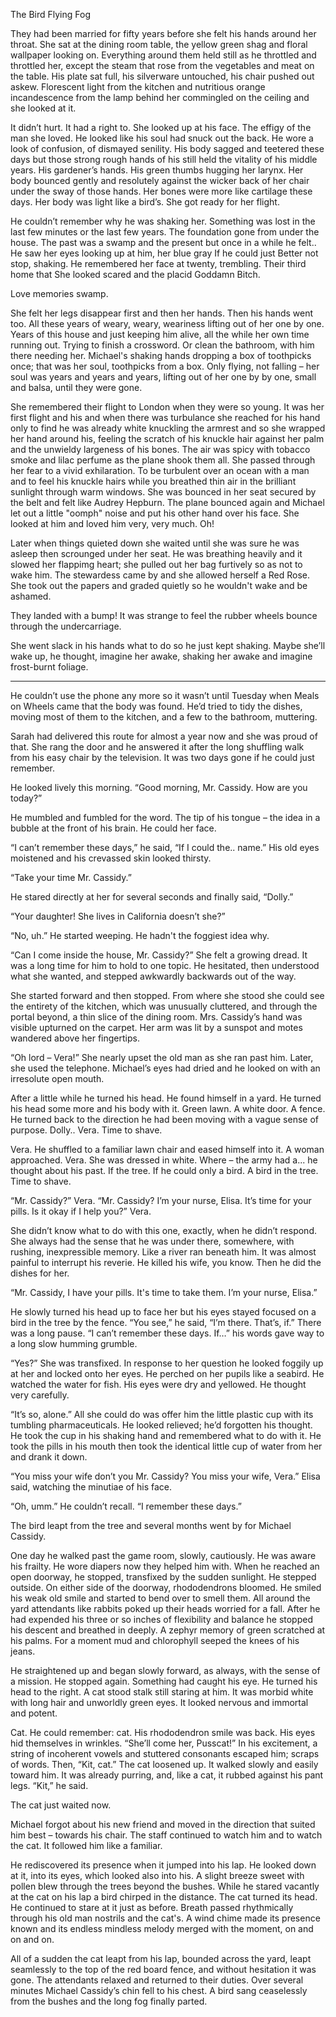 
The Bird Flying Fog


They had been married for fifty years before she felt his hands around her throat.  She sat at the dining room table, the yellow green shag and floral wallpaper looking on.  Everything around them held still as he throttled and throttled her, except the steam that rose from the vegetables and meat on the table.  His plate sat full, his silverware untouched, his chair pushed out askew.  Florescent light from the kitchen and nutritious orange incandescence from the lamp behind her commingled on the ceiling and she looked at it.  

It didn’t hurt.  It had a right to.  She looked up at his face.  The effigy of the man she loved.  He looked like his soul had snuck out the back.  He wore a look of confusion, of dismayed senility.  His body sagged and teetered these days but those strong rough hands of his still held the vitality of his middle years.  His gardener’s hands.  His green thumbs hugging her larynx.  Her body bounced gently and resolutely against the wicker back of her chair under the sway of those hands. Her bones were more like cartilage these days.  Her body was light like a bird’s.  She got ready for her flight.  

He couldn’t remember why he was shaking her.  Something was lost in the last few minutes or the last few years.  The foundation gone from under the house.  The past was a swamp and the present but once in a while he felt.. He saw her eyes looking up at him, her blue gray If he could just Better not stop, shaking. He remembered her face at twenty, trembling. Their third home that She looked scared and the placid Goddamn Bitch.  

Love memories swamp.

She felt her legs disappear first and then her hands.  Then his hands went too.  All these years of weary, weary, weariness lifting out of her one by one.  Years of this house and just keeping him alive, all the while her own time running out.  Trying to finish a crossword.  Or clean the bathroom, with him there needing her. Michael's shaking hands dropping a box of toothpicks once; that was her soul, toothpicks from a box.  Only flying, not falling – her soul was years and years and years, lifting out of her one by by one, small and balsa, until they were gone.

She remembered their flight to London when they were so young. It was her first flight and his and when there was turbulance she reached for his hand only to find he was already white knuckling the armrest and so she wrapped her hand around his, feeling the scratch of his knuckle hair against her palm and the unwieldy largeness of his bones. The air was spicy with tobacco smoke and lilac perfume as the plane shook them all.  She passed through her fear to a vivid exhilaration.  To be turbulent over an ocean with a man and to feel his knuckle hairs while you breathed thin air in the brilliant sunlight through warm windows.  She was bounced in her seat secured by the belt and felt like Audrey Hepburn. The plane bounced again and Michael let out a little "oomph" noise and put his other hand over his face.  She looked at him and loved him very, very much. Oh!

Later when things quieted down she waited until she was sure he was asleep then scrounged under her seat. He was breathing heavily and it slowed her flappimg heart; she pulled out her bag furtively so as not to wake him.  The stewardess came by and she allowed herself a Red Rose. She took out the papers and graded quietly so he wouldn't wake and be ashamed. 

They landed with a bump! It was strange to feel the rubber wheels bounce through the undercarriage.  



She went slack in his hands what to do so he just kept shaking. Maybe she’ll wake up, he thought, imagine her awake, shaking her awake and imagine frost-burnt foliage.

---

He couldn’t use the phone any more so it wasn’t until Tuesday when Meals on Wheels came that the body was found.  He’d tried to tidy the dishes, moving most of them to the kitchen, and a few to the bathroom, muttering.

Sarah had delivered this route for almost a year now and she was proud of that. She rang the door and he answered it after the long shuffling walk from his easy chair by the television.  It was two days gone if he could just remember.

He looked lively this morning.  “Good morning, Mr. Cassidy.  How are you today?”

He mumbled and fumbled for the word.  The tip of his tongue – the idea in a bubble at the front of his brain.  He could her face.

“I can’t remember these days,” he said, “If I could the.. name.”  His old eyes moistened and his crevassed skin looked thirsty.

“Take your time Mr. Cassidy.”

He stared directly at her for several seconds and finally said, “Dolly.”

“Your daughter!  She lives in California doesn’t she?”

“No, uh.”  He started weeping.  He hadn't the foggiest idea why.

“Can I come inside the house, Mr. Cassidy?”  She felt a growing dread.  It was a long time for him to hold to one topic.  He hesitated, then understood what she wanted, and stepped awkwardly backwards out of the way.  

She started forward and then stopped. From where she stood she could see the entirety of the kitchen, which was unusually cluttered, and through the portal beyond, a thin slice of the dining room.  Mrs. Cassidy’s hand was visible upturned on the carpet.  Her arm was lit by a sunspot and motes wandered above her fingertips.

“Oh lord – Vera!”  She nearly upset the old man as she ran past him.  Later, she used the telephone.  Michael’s eyes had dried and he looked on with an irresolute open mouth.

After a little while he turned his head.  He found himself in a yard.  He turned his head some more and his body with it.  Green lawn.  A white door.  A fence.  He turned back to the direction he had been moving with a vague sense of purpose.  Dolly.. Vera.  Time to shave.

Vera.  He shuffled to a familiar lawn chair and eased himself into it.  A woman approached.  Vera.  She was dressed in white.  Where – the army had a... he thought about his past. If the tree.  If he could only a bird.  A bird in the tree.  Time to shave.

“Mr. Cassidy?”  Vera.  “Mr. Cassidy?  I’m your nurse, Elisa.  It’s time for your pills.  Is it okay if I help you?”  Vera.

She didn’t know what to do with this one, exactly, when he didn’t respond.  She always had the sense that he was under there, somewhere, with rushing, inexpressible memory.  Like a river ran beneath him.  It was almost painful to interrupt his reverie.  He killed his wife, you know.  Then he did the dishes for her.

“Mr. Cassidy, I have your pills.  It's time to take them.  I’m your nurse, Elisa.”

He slowly turned his head up to face her but his eyes stayed focused on a bird in the tree by the fence.  “You see,” he said, “I’m there.  That’s, if.”  There was a long pause. “I can’t remember these days.  If…” his words gave way to a long slow humming grumble.

“Yes?”  She was transfixed.  In response to her question he looked foggily up at her and locked onto her eyes.  He perched on her pupils like a seabird.  He watched the water for fish.  His eyes were dry and yellowed.  He thought very carefully.

“It’s so, alone.”  All she could do was offer him the little plastic cup with its tumbling pharmaceuticals.  He looked relieved; he’d forgotten his thought.  He took the cup in his shaking hand and remembered what to do with it.  He took the pills in his mouth then took the identical little cup of water from her and drank it down.

“You miss your wife don’t you Mr. Cassidy?  You miss your wife, Vera.” Elisa said, watching the minutiae of his face.

“Oh, umm.”  He couldn’t recall.  “I remember these days.”  

The bird leapt from the tree and several months went by for Michael Cassidy.  

One day he walked past the game room, slowly, cautiously.  He was aware his frailty.  He wore diapers now they helped him with.  When he reached an open doorway, he stopped, transfixed by the sudden sunlight. He stepped outside.  On either side of the doorway, rhododendrons bloomed.  He smiled his weak old smile and started to bend over to smell them.  All around the yard attendants like rabbits poked up their heads worried for a fall.  After he had expended his three or so inches of flexibility and balance he stopped his descent and breathed in deeply.  A zephyr memory of green scratched at his palms.  For a moment mud and chlorophyll seeped the knees of his jeans.

He straightened up and began slowly forward, as always, with the sense of a mission.  He stopped again.  Something had caught his eye.  He turned his head to the right.  A cat stood stalk still staring at him.  It was morbid white with long hair and unworldly green eyes.  It looked nervous and immortal and potent.

Cat.  He could remember: cat.  His rhododendron smile was back.  His eyes hid themselves in wrinkles.  “She’ll come her, Pusscat!”  In his excitement, a string of incoherent vowels and stuttered consonants escaped him; scraps of words.  Then, “Kit, cat.”  The cat loosened up.  It walked slowly and easily toward him.  It was already purring, and, like a cat, it rubbed against his pant legs.  “Kit,” he said.  

The cat just waited now.

Michael forgot about his new friend and moved in the direction that suited him best – towards his chair.  The staff continued to watch him and to watch the cat.  It followed him like a familiar.

He rediscovered its presence when it jumped into his lap.  He looked down at it, into its eyes, which looked also into his.  A slight breeze sweet with pollen blew through the trees beyond the bushes.  While he stared vacantly at the cat on his lap a bird chirped in the distance.  The cat turned its head.  He continued to stare at it just as before.  Breath passed rhythmically through his old man nostrils and the cat's.  A wind chime made its presence known and its endless mindless melody merged with the moment, on and on and on.

All of a sudden the cat leapt from his lap, bounded across the yard, leapt seamlessly to the top of the red board fence, and without hesitation it was gone.  The attendants relaxed and returned to their duties.  Over several minutes Michael Cassidy’s chin fell to his chest.  A bird sang ceaselessly from the bushes and the long fog finally parted.
